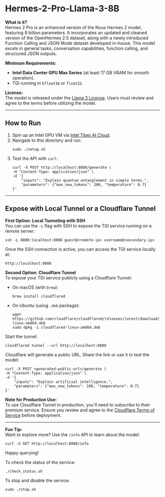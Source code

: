 # Hermes-2-Pro-Llama-3-8B

**What is it?**  
Hermes 2 Pro is an enhanced version of the Nous Hermes 2 model, featuring 8 billion parameters. It incorporates an updated and cleaned version of the OpenHermes 2.5 dataset, along with a newly introduced Function Calling and JSON Mode dataset developed in-house. This model excels in general tasks, conversation capabilities, function calling, and structured JSON outputs.

**Minimum Requirements:**  
- **Intel Data Center GPU Max Series** (at least 17 GB VRAM for smooth operation).  
- TGI running in `bfloat16` or `float32`.

**License:**  
The model is released under the [Llama 3 License](https://huggingface.co/meta-llama/Meta-Llama-3-8B/blob/main/LICENSE). Users must review and agree to the terms before utilizing the model.

---

## How to Run

1. Spin up an Intel GPU VM via [Intel Tiber AI Cloud](https://cloud.intel.com).
2. Navigate to this directory and run:
   ```
   sudo ./setup.sh
   ```
3. Test the API with `curl`:
   ```
   curl -X POST http://localhost:8080/generate \
   -H "Content-Type: application/json" \
   -d '{
       "inputs": "Explain quantum entanglement in simple terms.",
       "parameters": {"max_new_tokens": 200, "temperature": 0.7}
   }'
   ```

---
## Expose with Local Tunnel or a Cloudflare Tunnel

**First Option: Local Tunneling with SSH**  
You can use the `-L` flag with SSH to expose the TGI service running on a remote server:
```
ssh -L 8080:localhost:8080 guest@<remote-ip> username@<secondary-ip>
```
Once the SSH connection is active, you can access the TGI service locally at:
```
http://localhost:8080
```

**Second Option: Cloudflare Tunnel**  
To expose your TGI service publicly using a Cloudflare Tunnel:

- On macOS (with `brew`):
  ```
  brew install cloudflared
  ```

- On Ubuntu (using `.deb` package):
  ```
  wget https://github.com/cloudflare/cloudflared/releases/latest/download/cloudflared-linux-amd64.deb
  sudo dpkg -i cloudflared-linux-amd64.deb
  ```

Start the tunnel:
```
cloudflared tunnel --url http://localhost:8080
```

Cloudflare will generate a public URL. Share the link or use it to test the model:
```
curl -X POST <generated-public-url>/generate \
-H "Content-Type: application/json" \
-d '{
    "inputs": "Explain artificial intelligence.",
    "parameters": {"max_new_tokens": 100, "temperature": 0.7}
}'
```

**Note for Production Use:**  
To use Cloudflare Tunnel in production, you'll need to subscribe to their premium service. Ensure you review and agree to the [Cloudflare Terms of Service](https://www.cloudflare.com/terms/) before deployment.

---

**Fun Tip:**  
Want to explore more? Use the `/info` API to learn about the model:
```
curl -X GET http://localhost:8080/info
```

Happy querying!

To check the status of the service:
```
./check_status.sh
```

To stop and disable the service:
```
sudo ./stop.sh
```
